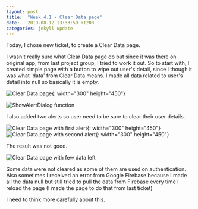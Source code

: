 ```yaml
---
layout: post
title:  "Week 4.1 - Clear Data page"
date:   2019-08-12 13:33:59 +1200
categories: jekyll update
---
```


Today, I chose new ticket, to create a Clear Data page.

I wasn't really sure what Clear Data page do but since it was there on original app, from last project group, I tried to work it out.
So to start with, I created simple page with a button to wipe out user's detail, since I though it was what 'data' from Clear Data means.
I made all data related to user's detail into null so basically it is empty.

![Clear Data page](/assets/img/Week_4_1_1.png){: width="300" height="450"}

![ShowAlertDialog function](/assets/img/Week_4_1_2.png)

I also added two alerts so user need to be sure to clear their user details.

![Clear Data page with first alert](/assets/img/Week_4_1_3.png){: width="300" height="450"} ![Clear Data page with second alert](/assets/img/Week_4_1_4.png){: width="300" height="450"}

The result was not good.

![Clear Data page with few data left](/assets/img/Week_4_1_5.png)

Some data were not cleared as some of them are used on authentication.
Also sometimes I received an error from Google Firebase because I made all the data null but still tried to pull the data from Firebase every time I reload the page
(I made the page to do that from last ticket)

I need to think more carefully about this.